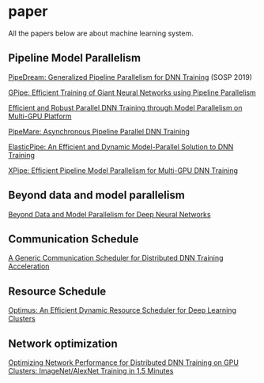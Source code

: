 # paper
All the papers below are about machine learning system.

## Pipeline Model Parallelism
[PipeDream: Generalized Pipeline Parallelism for DNN Training](https://cs.stanford.edu/~matei/papers/2019/sosp_pipedream.pdf) (SOSP 2019)

[GPipe: Efficient Training of Giant Neural Networks using Pipeline Parallelism](https://arxiv.org/pdf/1811.06965.pdf)

[Efficient and Robust Parallel DNN Training through Model Parallelism on Multi-GPU Platform](https://arxiv.org/pdf/1809.02839.pdf)

[PipeMare: Asynchronous Pipeline Parallel DNN Training](https://arxiv.org/pdf/1910.05124.pdf)

[ElasticPipe: An Efficient and Dynamic Model-Parallel Solution to DNN Training](https://dl.acm.org/citation.cfm?id=3331463)

[XPipe: Efficient Pipeline Model Parallelism for Multi-GPU DNN Training](https://arxiv.org/pdf/1911.04610.pdf)


## Beyond data and model parallelism
[Beyond Data and Model Parallelism for Deep Neural Networks](https://cs.stanford.edu/~zhihao/papers/sysml19a.pdf)

## Communication Schedule
[A Generic Communication Scheduler for Distributed DNN Training Acceleration](https://i.cs.hku.hk/~cwu/papers/yhpeng-sosp19.pdf) 


## Resource Schedule
[Optimus: An Efficient Dynamic Resource Scheduler for Deep Learning Clusters](https://i.cs.hku.hk/~cwu/papers/yhpeng-eurosys18.pdf)

## Network optimization
[Optimizing Network Performance for Distributed DNN Training
on GPU Clusters: ImageNet/AlexNet Training in 1.5 Minutes](https://arxiv.org/pdf/1902.06855.pdf)


